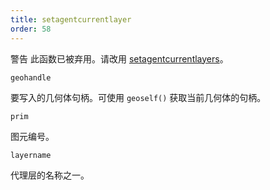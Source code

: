 ```yaml
---
title: setagentcurrentlayer
order: 58
---
```


警告
此函数已被弃用。请改用 [setagentcurrentlayers](./setagentcurrentlayers "设置代理图元的当前显示层")。

`geohandle`

要写入的几何体句柄。可使用 `geoself()` 获取当前几何体的句柄。

`prim`

图元编号。

`layername`

代理层的名称之一。
